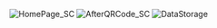 ![HomePage_SC](https://github.com/user-attachments/assets/a3c58e2d-f2eb-44b8-97ce-e64e8402a866)
![AfterQRCode_SC](https://github.com/user-attachments/assets/a5ec55df-d109-445a-a978-e4e23043b49d)
![DataStorage](https://github.com/user-attachments/assets/1c173037-081e-455f-a2c8-28894c0e6eba)
